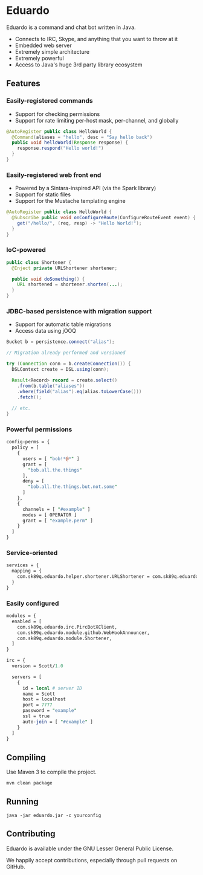 Eduardo
=======

Eduardo is a command and chat bot written in Java.

* Connects to IRC, Skype, and anything that you want to throw at it
* Embedded web server
* Extremely simple architecture
* Extremely powerful
* Access to Java's huge 3rd party library ecosystem

Features
--------

### Easily-registered commands

* Support for checking permissions
* Support for rate limiting per-host mask, per-channel, and globally

```java
@AutoRegister public class HelloWorld {
  @Command(aliases = "hello", desc = "Say hello back")
  public void helloWorld(Response response) {
    response.respond("Hello world!")
  }
}
```

### Easily-registered web front end

* Powered by a Sintara-inspired API (via the Spark library)
* Support for static files
* Support for the Mustache templating engine

```java
@AutoRegister public class HelloWorld {
  @Subscribe public void onConfigureRoute(ConfigureRouteEvent event) {
    get("/hello/", (req, resp) -> "Hello World!");
  }
}

```

### IoC-powered

```java
public class Shortener {
  @Inject private URLShortener shortener;

  public void doSomething() {
    URL shortened = shortener.shorten(...);
  }
}
```

### JDBC-based persistence with migration support

* Support for automatic table migrations
* Access data using jOOQ

```java
Bucket b = persistence.connect("alias");

// Migration already performed and versioned

try (Connection conn = b.createConnection()) {
  DSLContext create = DSL.using(conn);

  Result<Record> record = create.select()
    .from(b.table("aliases"))
    .where(field("alias").eq(alias.toLowerCase()))
    .fetch();
  
  // etc.
}
```

### Powerful permissions

```perl
config-perms = {
  policy = [
    {
      users = [ "bob!*@*" ]
      grant = [
        "bob.all.the.things"
      ],
      deny = [
        "bob.all.the.things.but.not.some"
      ]
    },
    {
      channels = [ "#example" ]
      modes = [ OPERATOR ]
      grant = [ "example.perm" ]
    }
  ]
}
```

### Service-oriented

```perl
services = {
  mapping = {
    com.sk89q.eduardo.helper.shortener.URLShortener = com.sk89q.eduardo.helper.shortener.BitlyShortener
  }
}
```

### Easily configured

```perl
modules = {
  enabled = [
    com.sk89q.eduardo.irc.PircBotXClient,
    com.sk89q.eduardo.module.github.WebHookAnnouncer,
    com.sk89q.eduardo.module.Shortener,
  ]
}

irc = {
  version = Scott/1.0

  servers = [
    {
      id = local # server ID
      name = Scott
      host = localhost
      port = 7777
      password = "example"
      ssl = true
      auto-join = [ "#example" ]
    }
  ]
}
```

Compiling
---------

Use Maven 3 to compile the project.

    mvn clean package


Running
-------

    java -jar eduardo.jar -c yourconfig

Contributing
------------

Eduardo is available under the GNU Lesser General Public License.

We happily accept contributions, especially through pull requests on GitHub.

